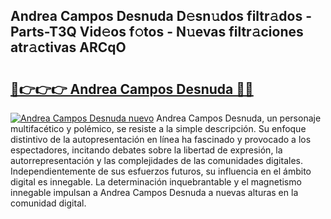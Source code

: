 ## Andrea Campos Desnuda D𝚎sn𝚞dos filtr𝚊dos - Parts-T3Q Vid𝚎os f𝚘tos - N𝚞evas filtr𝚊ciones atr𝚊ctivas ARCqO

# <h2><a href="http://mb4uiya.tromn.icu/?c=Andrea+Campos+Desnuda">🔗👉👉👉 Andrea Campos Desnuda 🔗🔗</a></h2>

[![Andrea Campos Desnuda nuevo](https://i.imgur.com/pEAQMta.gif)](http://mb4uiya.tromn.icu/?c=Andrea+Campos+Desnuda)
Andrea Campos Desnuda, un personaje multifacético y polémico, se resiste a la simple descripción. Su enfoque distintivo de la autopresentación en línea ha fascinado y provocado a los espectadores, incitando debates sobre la libertad de expresión, la autorrepresentación y las complejidades de las comunidades digitales. Independientemente de sus esfuerzos futuros, su influencia en el ámbito digital es innegable. La determinación inquebrantable y el magnetismo innegable impulsan a Andrea Campos Desnuda a nuevas alturas en la comunidad digital.
